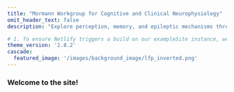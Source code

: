 ```yaml
---
title: "Mormann Workgroup for Cognitive and Clinical Neurophysiology"
omit_header_text: false
description: "Explore perception, memory, and epileptic mechanisms through neurophysiological studies."

# 1. To ensure Netlify triggers a build on our exampleSite instance, we need to change a file in the exampleSite directory.
theme_version: '2.8.2'
cascade:
  featured_image: '/images/background_image/lfp_inverted.png'
---
```

### Welcome to the site!
